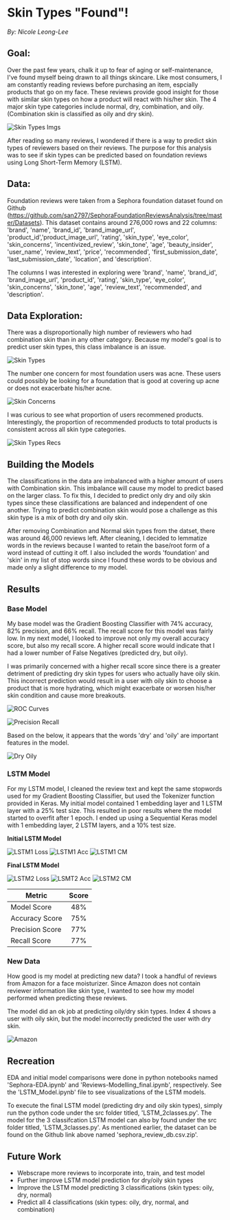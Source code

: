# Skin Types "Found"!
*By: Nicole Leong-Lee*

## Goal:
Over the past few years, chalk it up to fear of aging or self-maintenance, I've found myself being drawn to all things skincare. Like most consumers, I am constantly reading reviews before purchasing an item, espcially products that go on my face. These reviews provide good insight for those with similar skin types on how a product will react with his/her skin. The 4 major skin type categories include normal, dry, combination, and oily. (Combination skin is classified as oily and dry skin).


![Skin Types Imgs](./imgs/four_skin_types.jpg)

After reading so many reviews, I wondered if there is a way to predict skin types of reviewers based on their reviews. The purpose for this analysis was to see if skin types can be predicted based on foundation reviews using Long Short-Term Memory (LSTM).

## Data:
Foundation reviews were taken from a Sephora foundation dataset found on Github (https://github.com/san2797/SephoraFoundationReviewsAnalysis/tree/master/Datasets). This dataset contains around 276,000 rows and 22 columns: 'brand', 'name', 'brand_id', 'brand_image_url', 'product_id','product_image_url', 'rating', 'skin_type', 'eye_color', 'skin_concerns', 'incentivized_review', 'skin_tone', 'age', 'beauty_insider', 'user_name', 'review_text', 'price', 'recommended', 'first_submission_date', 'last_submission_date', 'location', and 'description'.

The columns I was interested in exploring were 'brand', 'name', 'brand_id', 'brand_image_url', 'product_id', 'rating', 'skin_type', 'eye_color', 'skin_concerns', 'skin_tone', 'age', 'review_text', 'recommended', and 'description'.

## Data Exploration:
There was a disproportionally high number of reviewers who had combination skin than in any other category. Because my model's goal is to predict user skin types, this class imbalance is an issue.

![Skin Types](./imgs/skin_types.png)

The number one concern for most foundation users was acne. These users could possibly be looking for a foundation that is good at covering up acne or does not exacerbate his/her acne.

![Skin Concerns](./imgs/skin_concerns.png)

I was curious to see what proportion of users recommened products. Interestingly, the proportion of recommended products to total products is consistent across all skin type categories. 

![Skin Types Recs](./imgs/recommended_prop.png)


## Building the Models

The classifications in the data are imbalanced with a higher amount of users with Combination skin. This imbalance will cause my model to predict based on the larger class. To fix this, I decided to predict only dry and oily skin types since these classifications are balanced and independent of one another. Trying to predict combination skin would pose a challenge as this skin type is a mix of both dry and oily skin.

After removing Combination and Normal skin types from the datset, there was around 46,000 reviews left. After cleaning, I decided to lemmatize words in the reviews because I wanted to retain the base/root form of a word instead of cutting it off. I also included the words 'foundation' and 'skin' in my list of stop words since I found these words to be obvious and made only a slight difference to my model. 

## Results 
### Base Model
My base model was the Gradient Boosting Classifier with 74% accuracy, 82% precision, and 66% recall. The recall score for this model was fairly low. In my next model, I looked to improve not only my overall accuracy score, but also my recall score. A higher recall score would indicate that I had a lower number of False Negatives (predicted dry, but oily). 

I was primarily concerned with a higher recall score since there is a greater detriment of predicting dry skin types for users who actually have oily skin. This incorrect prediction would result in a user with oily skin to choose a product that is more hydrating, which might exacerbate or worsen his/her skin condition and cause more breakouts.

![ROC Curves](./imgs/model_compare_roc3.png)

![Precision Recall](./imgs/confusion_matrix_model3.png)

Based on the below, it appears that the words 'dry' and 'oily' are important features in the model.

![Dry Oily](./imgs/top_10_feature_importances.png)

### LSTM Model

For my LSTM model, I cleaned the review text and kept the same stopwords used for my Gradient Boosting Classifier, but used the Tokenizer function provided in Keras. My initial model contained 1 embedding layer and 1 LSTM layer with a 25% test size. This resulted in poor results where the model started to overfit after 1 epoch. I ended up using a Sequential Keras model with 1 embedding layer, 2 LSTM layers, and a 10% test size. 

**Initial LSTM Model**

![LSTM1 Loss](./imgs/Model2_Loss.png)
![LSTM1 Acc](./imgs/Model2_Acc.png)
![LSTM1 CM](./imgs/Model2_cm.png)

**Final LSTM Model**

![LSTM2 Loss](./imgs/Model18_Loss.png)
![LSMT2 Acc](./imgs/Model18_Accuracy.png)
![LSTM2 CM](./imgs/Model18_cm1.png)

| Metric          | Score         | 
| --------------- |:-------------:| 
| Model Score     | 48%           |
| Accuracy Score  | 75%           |  
| Precision Score | 77%           | 
| Recall Score    | 77%           | 

### New Data

How good is my model at predicting new data? I took a handful of reviews from Amazon for a face moisturizer. Since Amazon does not contain reviewer information like skin type, I wanted to see how my model performed when predicting these reviews. 

The model did an ok job at predicting oily/dry skin types. Index 4 shows a user with oily skin, but the model incorrectly predicted the user with dry skin.

![Amazon](./imgs/Amazon.png)

## Recreation

EDA and initial model comparisons were done in python notebooks named 'Sephora-EDA.ipynb' and 'Reviews-Modelling_final.ipynb', respectively. See the 'LSTM_Model.ipynb' file to see visualizations of the LSTM models. 

To execute the final LSTM model (predicting dry and oily skin types), simply run the python code under the src folder titled, 'LSTM_2classes.py'. The model for the 3 classifcation LSTM model can also by found under the src folder titled, 'LSTM_3classes.py'. As mentioned earlier, the dataset can be found on the Github link above named 'sephora_review_db.csv.zip'.

## Future Work

* Webscrape more reviews to incorporate into, train, and test model
* Further improve LSTM model prediction for dry/oily skin types
* Improve the LSTM model predicting 3 classifications (skin types: oily, dry, normal)
* Predict all 4 classifications (skin types: oily, dry, normal, and combination)
 
